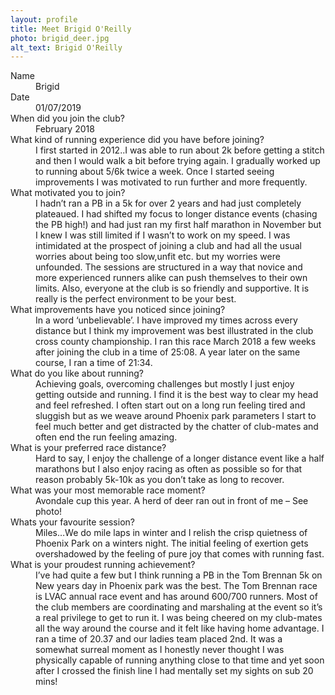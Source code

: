 ```yaml
---
layout: profile
title: Meet Brigid O'Reilly
photo: brigid_deer.jpg
alt_text: Brigid O'Reilly
---
```


<dl>
<dt>Name</dt>
<dd>Brigid</dd>

<dt>Date</dt>
<dd>01/07/2019</dd>

<dt>When did you join the club?</dt>
<dd>February 2018</dd>

<dt>What kind of running experience did you have before joining?</dt>
<dd>I first started in 2012..I was able to run about 2k before getting a stitch and then I would walk a bit before trying again. I gradually worked up to running about 5/6k twice a week. Once I started seeing improvements I was motivated to run further and more frequently. </dd>

<dt>What motivated you to join?</dt>
<dd>I hadn’t ran a PB in a 5k for over 2 years and had just completely plateaued. I had shifted my focus to longer distance events (chasing the PB high!) and had just ran my first half marathon in November but I knew I was still limited if I wasn’t to work on my speed. I was intimidated at the prospect of joining a club and had all the usual worries about being too slow,unfit etc. but my worries were unfounded. The sessions are structured in a way that novice and more experienced runners alike can push themselves to their own limits. Also, everyone at the club is so friendly and supportive. It is really is the perfect environment to be your best.</dd>

<dt>What improvements have you noticed since joining?</dt>
<dd>In a word ‘unbelievable’. I have improved my times across every distance but I think my improvement was best illustrated in the club  cross county  championship. I ran this race March 2018 a few weeks after joining the club in a time of 25:08. A year later on the same course, I ran a time of 21:34.</dd>

<dt>What do you like about running?</dt>
<dd>Achieving goals, overcoming challenges but mostly I just enjoy getting outside and running. I find it is the best way to clear my head and feel refreshed. I often start out on a long run feeling tired and sluggish but as we weave around Phoenix park parameters I start to feel much better and get distracted by the chatter of club-mates and often end the run feeling amazing.</dd>

<dt>What is your preferred race distance?</dt>
<dd>Hard to say, I enjoy the challenge of a longer distance event like a half marathons but I also enjoy racing as often as possible so for that reason probably 5k-10k as you don’t take as long to recover.</dd>

<dt>What was your most memorable race moment?</dt>
<dd>Avondale cup this year. A herd of deer ran out in front of me – See photo!</dd>

<dt>Whats your favourite session?</dt>
<dd>Miles…We do mile laps in winter and I relish the crisp quietness of Phoenix Park on a winters night. The initial feeling of exertion gets overshadowed by the feeling of pure joy that comes with running fast.</dd>

<dt>What is your proudest running achievement?</dt>
<dd>I’ve had quite a few but I think running a PB in the Tom Brennan 5k on New years day in Phoenix park was the best. The Tom Brennan race is LVAC annual race event and has around 600/700 runners. Most of the club members are coordinating and marshaling at the event so it’s a real privilege to get to run it. I was being cheered on my club-mates all the way around the course and it felt like having home advantage. I ran a time of 20.37 and our ladies team placed 2nd.  It was a somewhat surreal moment as I honestly never thought I was physically capable of running anything close to that time and yet soon after I crossed the finish line I had mentally set my sights on sub 20 mins!</dd>
</dl>
